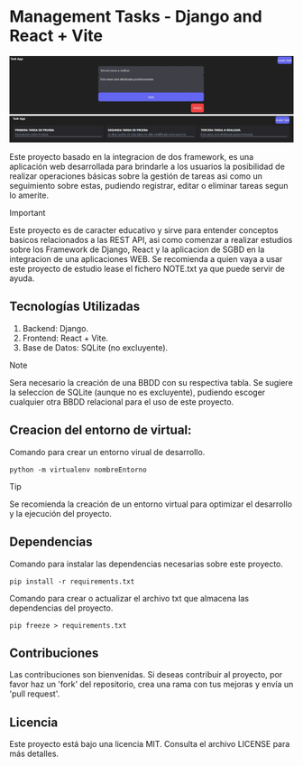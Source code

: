 # Management Tasks - Django and React + Vite

![img](images/img_2.jpg)
![img](images/img_1.jpg)

Este proyecto basado en la integracion de dos framework, es una aplicación web desarrollada para brindarle a los usuarios la posibilidad de realizar operaciones básicas sobre la gestión de tareas asi como un seguimiento sobre estas, pudiendo registrar, editar o eliminar tareas segun lo amerite.

> [!IMPORTANT]
Este proyecto es de caracter educativo y sirve para entender conceptos basicos relacionados a las REST API, asi como comenzar a realizar estudios sobre los Framework de Django, React y la aplicacion de SGBD en la integracion de una aplicaciones WEB. Se recomienda a quien vaya a usar este proyecto de estudio lease el fichero NOTE.txt ya que puede servir de ayuda.

## Tecnologías Utilizadas
1. Backend: Django.
2. Frontend: React + Vite.
3. Base de Datos: SQLite (no excluyente).

> [!NOTE]
Sera necesario la creación de una BBDD con su respectiva tabla. Se sugiere la seleccion de SQLite (aunque no es excluyente), pudiendo escoger cualquier otra BBDD relacional para el uso de este proyecto.

## Creacion del entorno de virtual:
Comando para crear un entorno virual de desarrollo.
```
python -m virtualenv nombreEntorno
```

> [!TIP]
Se recomienda la creación de un entorno virtual para optimizar el desarrollo y la ejecución del proyecto.

## Dependencias
Comando para instalar las dependencias necesarias sobre este proyecto.
```
pip install -r requirements.txt
```
Comando para crear o actualizar el archivo txt que almacena las dependencias del proyecto.
```
pip freeze > requirements.txt  
```

## Contribuciones
Las contribuciones son bienvenidas. Si deseas contribuir al proyecto, por favor haz un 'fork' del repositorio, crea una rama con tus mejoras y envía un 'pull request'.

## Licencia
Este proyecto está bajo una licencia MIT. Consulta el archivo LICENSE para más detalles.
